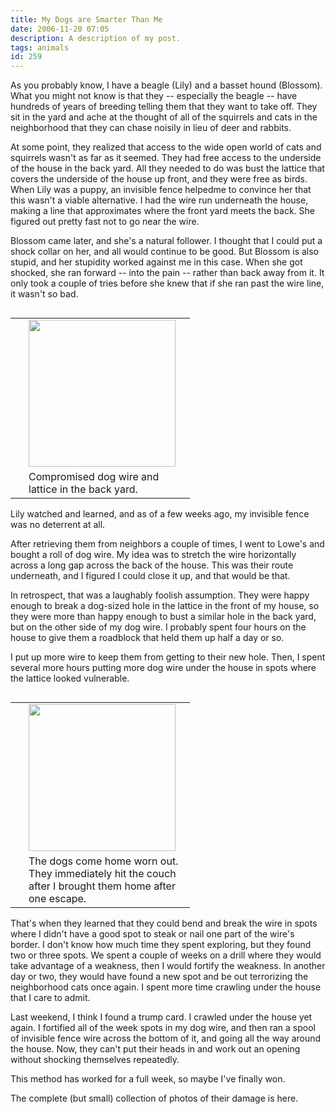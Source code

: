 ```yaml
---
title: My Dogs are Smarter Than Me
date: 2006-11-20 07:05
description: A description of my post.
tags: animals
id: 259
---
```

As you probably know, I have a beagle (Lily) and a basset hound (Blossom).  What you might not know is that they -- especially the beagle -- have hundreds of years of breeding telling them that they want to take off.  They sit in the yard and ache at the thought of all of the squirrels and cats in the neighborhood that they can chase noisily in lieu of deer and rabbits.

At some point, they realized that access to the wide open world of cats and squirrels wasn't as far as it seemed.  They had free access to the underside of the house in the back yard.  All they needed to do was bust the lattice that covers the underside of the house up front, and they were free as birds.
<span class="spanEndPreview">&nbsp;</span>
When Lily was a puppy, an invisible fence helpedme to convince her that this wasn't a viable alternative.  I had the wire run underneath the house, making a line  that approximates where the front yard meets the back.  She figured out pretty fast not to go near the wire.

Blossom came later, and she's a natural follower.  I thought that I could put a shock collar on her, and all would continue to be good.  But Blossom is also stupid, and her stupidity worked against me in this case.  When she got shocked, she ran forward -- into the pain -- rather than back away from it.  It only took a couple of tries before she knew that if she ran past the wire line, it wasn't so bad.

<table cellpadding="2" align="right"><tr><td width="5" rowspan="2"><spacer type="block" width="5" height="1"></td><td width="250" ><img src="/img/gal/023%20-%20Dog%20Escapes/resIMG_20061107_0615.JPG" width="235"></td></tr><tr><td class="caption" width="250">Compromised dog wire and lattice in the back yard.</td></tr></table>

Lily watched and learned, and as of a few weeks ago, my invisible fence was no deterrent at all.

After retrieving them from neighbors a couple of times, I went to Lowe's and bought a roll of dog wire.  My idea was to stretch the wire horizontally across a long gap across the back of the house.  This was their route underneath, and I figured I could close it up, and that would be that.

In retrospect, that was a laughably foolish assumption.  They were happy enough to break a dog-sized hole in the lattice in the front of my house, so they were more than happy enough to bust a similar hole in the back yard, but on the other side of my dog wire.  I probably spent four hours on the house to give them a roadblock that held them up half a day or so.

I put up more wire to keep them from getting to their new hole.  Then, I spent several more hours putting more dog wire under the house in spots where the lattice looked vulnerable.

<table cellpadding="2" align="right"><tr><td width="5" rowspan="2"><spacer type="block" width="5" height="1"></td><td width="250" ><img src="/img/gal/023%20-%20Dog%20Escapes/resIMG_20061107_0614.JPG" width="235"></td></tr><tr><td class="caption" width="250">The dogs come home worn out.  They immediately hit the couch after I brought them home after one escape.</td></tr></table>

That's when they learned that they could bend and break the wire in spots where I didn't have a good spot to steak or nail one part of the wire's border.  I don't know how much time they spent exploring, but they found two or three spots.  We spent a couple of weeks on a drill where they would take advantage of a weakness, then I would fortify the weakness.  In another day or two, they would have found a new spot and be out terrorizing the neighborhood cats once again.  I spent more time crawling under the house that I care to admit.

Last weekend, I think I found a trump card.  I crawled under the house yet again.  I fortified all of the week spots in my dog wire, and then ran a spool of invisible fence wire across the bottom of it, and going all the way around the house.  Now, they can't put their heads in and work out an opening without shocking themselves repeatedly.

This method has worked for a full week, so maybe I've finally won.

The complete (but small) collection of photos of their damage is<a onclick="window.open('/pg3.php?spgmGal=023%20-%20Dog%20Escapes','023DogEscapes','width=1024, height=768, toolbar=no, location = no, directories=no, menubar=no, resizable=yes, scrollbars=no');" onmouseover="chgImg ('i023DogEscapes','img023DogEscapesRed');" onmouseout="chgImg ('i023DogEscapes','img023DogEscapes');" >
here</a>.


